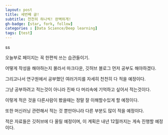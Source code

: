 ```yaml
---
layout: post
title: 세번째 글!
subtitle: 천천히 하나씩! 완벽하게!
gh-badge: [star, fork, follow]
categories : [Data Science/Deep learning]
tags: [test]
---
```


ss

오늘부로 페이지는 꼭 한편씩 쓰는 습관들이기.

어떻게 작성을 해야하는지 몰라서 마크다운, 깃허브 블로그 먼저 공부도 해야하겠다.

그리고나서 연구원에서 공부했던 여러가지를 자세히 천천히 다 적을 예정이다.

그냥 공부하려고 적는것이 아니라 진짜 다 머리속에 기억하고 싶어서 적는것이다.

이렇게 적은 것을 다른사람이 봤을때는 정말 잘 이해할수있게 할 예정이다.

또한 머신러닝 관련해서 적는 것 뿐만아니라 다른 부분도 많이 적을 예정이다.

적은 자료들은 깃허브에 다 올릴 예정이며, 이 계획은 내년 12월까지는 게속 진행할 예정이다.

